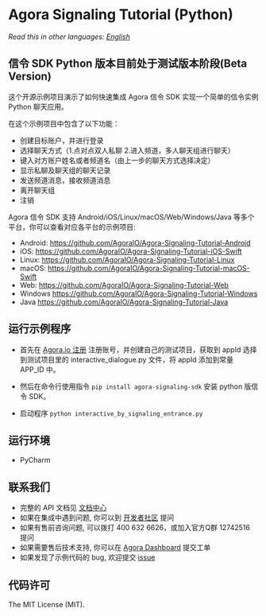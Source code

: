 # Agora Signaling Tutorial (Python)
*Read this in other languages: [English](README.md)*

## 信令 SDK Python 版本目前处于测试版本阶段(Beta Version)


这个开源示例项目演示了如何快速集成 Agora 信令 SDK 实现一个简单的信令实例 Python 聊天应用。

在这个示例项目中包含了以下功能：

- 创建目标账户，并进行登录 
- 选择聊天方式（1.点对点双人私聊 2.进入频道，多人聊天组进行聊天）
- 键入对方账户姓名或者频道名（由上一步的聊天方式选择决定）
- 显示私聊及聊天组的聊天记录
- 发送频道消息，接收频道消息
- 离开聊天组
- 注销

Agora 信令 SDK 支持 Android/iOS/Linux/macOS/Web/Windows/Java 等多个平台，你可以查看对应各平台的示例项目:

* Android: https://github.com/AgoraIO/Agora-Signaling-Tutorial-Android
* iOS: https://github.com/AgoraIO/Agora-Signaling-Tutorial-iOS-Swift
* Linux: https://github.com/AgoraIO/Agora-Signaling-Tutorial-Linux
* macOS: https://github.com/AgoraIO/Agora-Signaling-Tutorial-macOS-Swift
* Web: https://github.com/AgoraIO/Agora-Signaling-Tutorial-Web
* Windows https://github.com/AgoraIO/Agora-Signaling-Tutorial-Windows
* Java https://github.com/AgoraIO/Agora-Signaling-Tutorial-Java


## 运行示例程序
* 首先在 [Agora.io 注册](https://dashboard.agora.io/cn/signup/) 注册账号，并创建自己的测试项目，获取到 appId
选择到测试项目里的 interactive_dialogue.py 文件，将 appId 添加到常量 APP_ID 中。

* 然后在命令行使用指令 `pip install agora-signaling-sdk` 安装 python 版信令 SDK。

* 启动程序 `python interactive_by_signaling_entrance.py`


## 运行环境
* PyCharm


## 联系我们
- 完整的 API 文档见 [文档中心](https://docs.agora.io/cn/)
- 如果在集成中遇到问题, 你可以到 [开发者社区](https://dev.agora.io/cn/) 提问
- 如果有售前咨询问题, 可以拨打 400 632 6626，或加入官方Q群 12742516 提问
- 如果需要售后技术支持, 你可以在 [Agora Dashboard](https://dashboard.agora.io) 提交工单
- 如果发现了示例代码的 bug, 欢迎提交 [issue](https://github.com/AgoraIO/Agora-Signaling-Tutorial-Python/issues)

## 代码许可
The MIT License (MIT).
